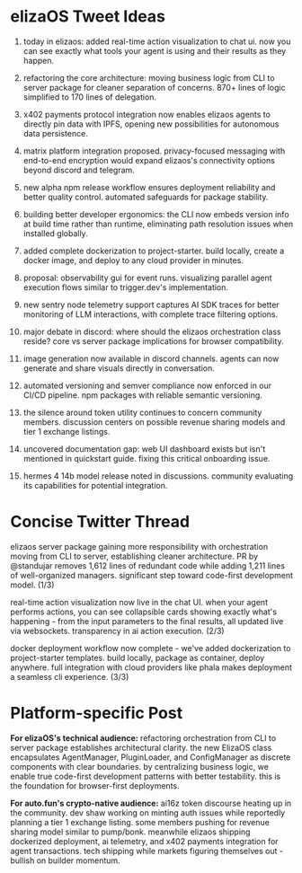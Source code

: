 # elizaOS Tweet Ideas

1. today in elizaos: added real-time action visualization to chat ui. now you can see exactly what tools your agent is using and their results as they happen.

2. refactoring the core architecture: moving business logic from CLI to server package for cleaner separation of concerns. 870+ lines of logic simplified to 170 lines of delegation.

3. x402 payments protocol integration now enables elizaos agents to directly pin data with IPFS, opening new possibilities for autonomous data persistence.

4. matrix platform integration proposed. privacy-focused messaging with end-to-end encryption would expand elizaos's connectivity options beyond discord and telegram.

5. new alpha npm release workflow ensures deployment reliability and better quality control. automated safeguards for package stability.

6. building better developer ergonomics: the CLI now embeds version info at build time rather than runtime, eliminating path resolution issues when installed globally.

7. added complete dockerization to project-starter. build locally, create a docker image, and deploy to any cloud provider in minutes.

8. proposal: observability gui for event runs. visualizing parallel agent execution flows similar to trigger.dev's implementation.

9. new sentry node telemetry support captures AI SDK traces for better monitoring of LLM interactions, with complete trace filtering options.

10. major debate in discord: where should the elizaos orchestration class reside? core vs server package implications for browser compatibility.

11. image generation now available in discord channels. agents can now generate and share visuals directly in conversation.

12. automated versioning and semver compliance now enforced in our CI/CD pipeline. npm packages with reliable semantic versioning.

13. the silence around token utility continues to concern community members. discussion centers on possible revenue sharing models and tier 1 exchange listings.

14. uncovered documentation gap: web UI dashboard exists but isn't mentioned in quickstart guide. fixing this critical onboarding issue.

15. hermes 4 14b model release noted in discussions. community evaluating its capabilities for potential integration.

# Concise Twitter Thread

elizaos server package gaining more responsibility with orchestration moving from CLI to server, establishing cleaner architecture. PR by @standujar removes 1,612 lines of redundant code while adding 1,211 lines of well-organized managers. significant step toward code-first development model. (1/3)

real-time action visualization now live in the chat UI. when your agent performs actions, you can see collapsible cards showing exactly what's happening - from the input parameters to the final results, all updated live via websockets. transparency in ai action execution. (2/3)

docker deployment workflow now complete - we've added dockerization to project-starter templates. build locally, package as container, deploy anywhere. full integration with cloud providers like phala makes deployment a seamless cli experience. (3/3)

# Platform-specific Post

**For elizaOS's technical audience:**
refactoring orchestration from CLI to server package establishes architectural clarity. the new ElizaOS class encapsulates AgentManager, PluginLoader, and ConfigManager as discrete components with clear boundaries. by centralizing business logic, we enable true code-first development patterns with better testability. this is the foundation for browser-first deployments.

**For auto.fun's crypto-native audience:**
ai16z token discourse heating up in the community. dev shaw working on minting auth issues while reportedly planning a tier 1 exchange listing. some members pushing for revenue sharing model similar to pump/bonk. meanwhile elizaos shipping dockerized deployment, ai telemetry, and x402 payments integration for agent transactions. tech shipping while markets figuring themselves out - bullish on builder momentum.